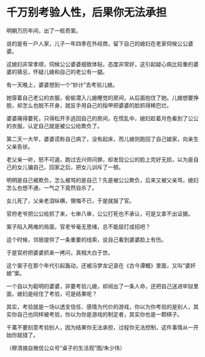 # 千万别考验人性，后果你无法承担

明朝万历年间，出了一桩奇案。 

说的是有一户人家，儿子一年四季在外经商，留下自己的媳妇在老家伺候公公婆婆。 

这媳妇非常孝顺，伺候公公婆婆细致体贴，态度非常好，这引起疑心病比较重的婆婆的猜忌，怀疑儿媳和自己的老公有一腿。 

有一天晚上，婆婆想到一个“妙计”去考验儿媳。 

她穿着自己老公的衣服，偷偷潜入儿媳睡觉的房间，从后面抱住了她。儿媳想要挣脱，却怎么也脱不开身，就反手用自己的指甲把婆婆的脸抓得稀巴烂。 

婆婆痛得要死，只得松开手逃回自己的房间，在慌乱中，媳妇趁着月色看到了公公的衣服，认定自己就是被公公给欺负了。 

第二天一大早，婆婆谎称自己病了，没有起床，而儿媳则跑回了自己娘家，向亲生父亲告状。 

老父亲一听，怒不可遏，跑过去兴师问罪，却发现公公的脸上完好无损，以为是自己的女儿骗自己，回家之后，把女儿训斥了一顿。 

明明是自己被欺负，怎么被骂的是自己？先是被公公欺负，后来又被父亲骂，媳妇怎么也想不通，一气之下竟然自杀了。 

女儿死了，父亲老泪纵横，懊悔不已，于是就报了官。 

官府老爷把公公给抓了来，七审八审，公公打死也不承认，可是又拿不出证据。 

案子陷入两难的局面，官老爷毫无思绪，总不能屈打成招吧？ 

这个时候，邻居提供了一条重要的线索，说自己看到婆婆脸上有伤。 

于是官府把婆婆抓来一拷问，真相大白于世。 

这个案子在那个年代引起轰动，还被冯梦龙记录在《古今谭概》里面，又叫“婆奸媳”案。 

一个自以为聪明的婆婆，非要考验儿媳，却闹出了一条人命，还把自己送进牢狱里面，媳妇是经住了考验，可是结果呢？ 

其实，考验就是一场以透支信任、感情为代价的游戏，你以为你考验的是别人，其实你自己也同样被考验，你以为你是游戏的制定者，其实你也是一颗棋子。 

千萬不要刻意考验别人，因为结果你无法承担，过程你无法控制，这件事情从一开始你就错了。 

（穆清摘自微信公众号“桌子的生活观”图/朱少伟）